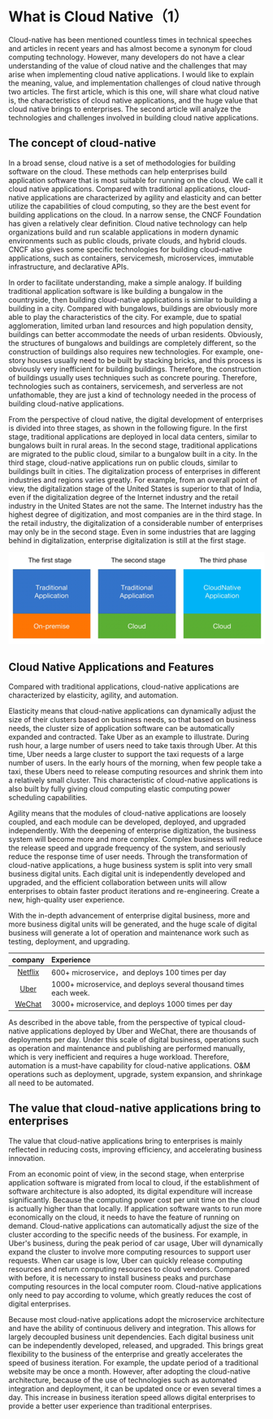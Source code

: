 # What is Cloud Native（1）

Cloud-native has been mentioned countless times in technical speeches and articles in recent years and has almost become a synonym for cloud computing technology. However, many developers do not have a clear understanding of the value of cloud native and the challenges that may arise when implementing cloud native applications. I would like to explain the meaning, value, and implementation challenges of cloud native through two articles. The first article, which is this one, will share what cloud native is, the characteristics of cloud native applications, and the huge value that cloud native brings to enterprises. The second article will analyze the technologies and challenges involved in building cloud native applications.

## The concept of cloud-native
In a broad sense, cloud native is a set of methodologies for building software on the cloud. These methods can help enterprises build application software that is most suitable for running on the cloud. We call it cloud native applications. Compared with traditional applications, cloud-native applications are characterized by agility and elasticity and can better utilize the capabilities of cloud computing, so they are the best event for building applications on the cloud. In a narrow sense, the CNCF Foundation has given a relatively clear definition. Cloud native technology can help organizations build and run scalable applications in modern dynamic environments such as public clouds, private clouds, and hybrid clouds. CNCF also gives some specific technologies for building cloud-native applications, such as containers, servicemesh, microservices, immutable infrastructure, and declarative APIs.

 In order to facilitate understanding, make a simple analogy. If building traditional application software is like building a bungalow in the countryside, then building cloud-native applications is similar to building a building in a city. Compared with bungalows, buildings are obviously more able to play the characteristics of the city. For example, due to spatial agglomeration, limited urban land resources and high population density, buildings can better accommodate the needs of urban residents. Obviously, the structures of bungalows and buildings are completely different, so the construction of buildings also requires new technologies. For example, one-story houses usually need to be built by stacking bricks, and this process is obviously very inefficient for building buildings. Therefore, the construction of buildings usually uses techniques such as concrete pouring. Therefore, technologies such as containers, servicemesh, and serverless are not unfathomable, they are just a kind of technology needed in the process of building cloud-native applications.

 From the perspective of cloud native, the digital development of enterprises is divided into three stages, as shown in the following figure. In the first stage, traditional applications are deployed in local data centers, similar to bungalows built in rural areas. In the second stage, traditional applications are migrated to the public cloud, similar to a bungalow built in a city. In the third stage, cloud-native applications run on public clouds, similar to buildings built in cities. The digitalization process of enterprises in different industries and regions varies greatly. For example, from an overall point of view, the digitalization stage of the United States is superior to that of India, even if the digitalization degree of the Internet industry and the retail industry in the United States are not the same. The Internet industry has the highest degree of digitization, and most companies are in the third stage. In the retail industry, the digitalization of a considerable number of enterprises may only be in the second stage. Even in some industries that are lagging behind in digitalization, enterprise digitalization is still at the first stage.

![cloud-native-phase](img/cloud-native-phase.jpeg)



## Cloud Native Applications and Features

Compared with traditional applications, cloud-native applications are characterized by elasticity, agility, and automation.

Elasticity means that cloud-native applications can dynamically adjust the size of their clusters based on business needs, so that based on business needs, the cluster size of application software can be automatically expanded and contracted. Take Uber as an example to illustrate. During rush hour, a large number of users need to take taxis through Uber. At this time, Uber needs a large cluster to support the taxi requests of a large number of users. In the early hours of the morning, when few people take a taxi, these Ubers need to release computing resources and shrink them into a relatively small cluster. This characteristic of cloud-native applications is also built by fully giving cloud computing elastic computing power scheduling capabilities.

Agility means that the modules of cloud-native applications are loosely coupled, and each module can be developed, deployed, and upgraded independently. With the deepening of enterprise digitization, the business system will become more and more complex. Complex business will reduce the release speed and upgrade frequency of the system, and seriously reduce the response time of user needs. Through the transformation of cloud-native applications, a huge business system is split into very small business digital units. Each digital unit is independently developed and upgraded, and the efficient collaboration between units will allow enterprises to obtain faster product iterations and re-engineering. Create a new, high-quality user experience.

With the in-depth advancement of enterprise digital business, more and more business digital units will be generated, and the huge scale of digital business will generate a lot of operation and maintenance work such as testing, deployment, and upgrading.

| company | **Experience** |
| :----:| :---- |
| [Netflix](https://www.infoq.com/news/2013/06/netflix/) | 600+ microservice，and deploys 100 times per day |
| [Uber](https://www.uber.com/blog/micro-deploy) | 1000+ microservice,  and deploys several thousand times each week. |
| [WeChat](https://www.cs.columbia.edu/~ruigu/papers/socc18-final100.pdf) | 3000+ microservice, and deploys 1000 times per day |

As described in the above table, from the perspective of typical cloud-native applications deployed by Uber and WeChat, there are thousands of deployments per day. Under this scale of digital business, operations such as operation and maintenance and publishing are performed manually, which is very inefficient and requires a huge workload. Therefore, automation is a must-have capability for cloud-native applications. O&M operations such as deployment, upgrade, system expansion, and shrinkage all need to be automated.



## The value that cloud-native applications bring to enterprises

The value that cloud-native applications bring to enterprises is mainly reflected in reducing costs, improving efficiency, and accelerating business innovation.

From an economic point of view, in the second stage, when enterprise application software is migrated from local to cloud, if the establishment of software architecture is also adopted, its digital expenditure will increase significantly. Because the computing power cost per unit time on the cloud is actually higher than that locally. If application software wants to run more economically on the cloud, it needs to have the feature of running on demand. Cloud-native applications can automatically adjust the size of the cluster according to the specific needs of the business. For example, in Uber's business, during the peak period of car usage, Uber will dynamically expand the cluster to involve more computing resources to support user requests. When car usage is low, Uber can quickly release computing resources and return computing resources to cloud vendors. Compared with before, it is necessary to install business peaks and purchase computing resources in the local computer room. Cloud-native applications only need to pay according to volume, which greatly reduces the cost of digital enterprises.

Because most cloud-native applications adopt the microservice architecture and have the ability of continuous delivery and integration. This allows for largely decoupled business unit dependencies. Each digital business unit can be independently developed, released, and upgraded. This brings great flexibility to the business of the enterprise and greatly accelerates the speed of business iteration. For example, the update period of a traditional website may be once a month. However, after adopting the cloud-native architecture, because of the use of technologies such as automated integration and deployment, it can be updated once or even several times a day. This increase in business iteration speed allows digital enterprises to provide a better user experience than traditional enterprises.